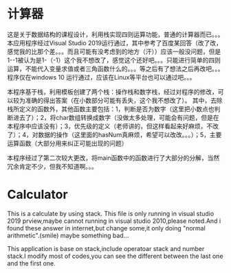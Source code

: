 # 计算器
这是关于数据结构的课程设计，利用栈实现四则运算功能，普通的计算器而已。。。
本应用程序经过Visual Studio 2019运行通过，其中参考了百度某回答（改了改，感觉我的比那个差。。。而且可能有没考虑到的地方（汗））应该一般没问题，但是1--1被认为是1-（-1）这个我不想改了，感觉这个还好吧。。。只能进行简单的四则运算，不能代入变量求值或者三角函数什么的。。。等之后有了想法之后再改吧。。。
程序仅在windows 10 运行通过，应该在Linux等平台也可以通过吧。。。

本程序基于栈，利用模板创建了两个栈：操作栈和数字栈，经过对程序的修改，可以较为准确的得出答案（在小数部分可能有丢失，这个我不想改了）。
其中，去除栈所定义的函数外，其他函数主要包括：1，判断是否为数字（这里把小数点也判断进去了）；2，将char数组转换成数字（没做太多处理，可能会有问题，但是在本程序中应该没有）；3，优先级的定义（老师讲的，但这样看起来好麻烦，不改了）；4，对数据的操作（这里面的hasNum真麻烦，希望可以改改。。。）；5，主要运算函数（大部分用来纠正可能出现的问题）

本程序经过了第二次较大更改，将main函数中的函数进行了大部分的分解，当然冗余肯定不少，但我不知道啊。。。

# Calculator
This is a calculate by using stack.
This file is only running in visual studio 2019 prview,maybe cannot running in visual studio 2010,please noted.And i found these answer in internet,but change some,it only doing "normal arithmetic".(smile) maybe something bad...

This application is base on stack,include operatoar stack and number stack.I modify most of codes,you can see the different between the last one and the first one.
